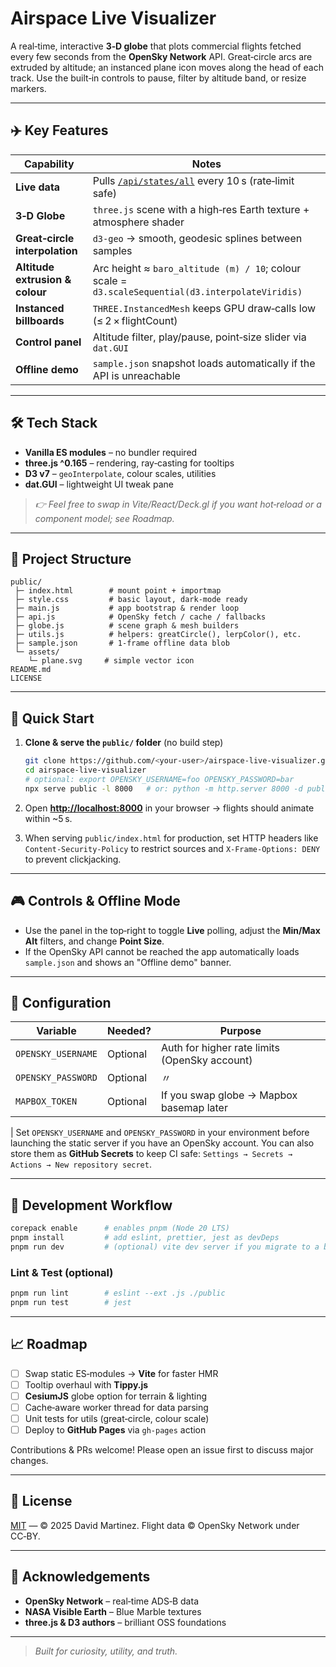 # Airspace Live Visualizer

A real‑time, interactive **3‑D globe** that plots commercial flights fetched every few seconds from the **OpenSky Network** API.  Great‑circle arcs are extruded by altitude; an instanced plane icon moves along the head of each track.  Use the built‑in controls to pause, filter by altitude band, or resize markers.

---

## ✈️  Key Features

| Capability                      | Notes                                                                                                |
| ------------------------------- | ---------------------------------------------------------------------------------------------------- |
| **Live data**                   | Pulls [`/api/states/all`](https://opensky-network.org/apidoc/rest.html) every 10 s (rate‑limit safe) |
| **3‑D Globe**                   | `three.js` scene with a high‑res Earth texture + atmosphere shader                                   |
| **Great‑circle interpolation**  | `d3-geo` → smooth, geodesic splines between samples                                                  |
| **Altitude extrusion & colour** | Arc height ≈ `baro_altitude (m) / 10`; colour scale = `d3.scaleSequential(d3.interpolateViridis)`    |
| **Instanced billboards**        | `THREE.InstancedMesh` keeps GPU draw‑calls low (≤ 2 × flightCount)                                   |
| **Control panel**               | Altitude filter, play/pause, point‑size slider via `dat.GUI`                                         |
| **Offline demo**                | `sample.json` snapshot loads automatically if the API is unreachable                                 |

---

## 🛠️  Tech Stack

* **Vanilla ES modules** – no bundler required
* **three.js ^0.165** – rendering, ray‑casting for tooltips
* **D3 v7** – `geoInterpolate`, colour scales, utilities
* **dat.GUI** – lightweight UI tweak pane

> *👉 Feel free to swap in Vite/React/Deck.gl if you want hot‑reload or a component model; see Roadmap.*

---

## 📂 Project Structure

```
public/
 ├─ index.html        # mount point + importmap
 ├─ style.css         # basic layout, dark‑mode ready
 ├─ main.js           # app bootstrap & render loop
 ├─ api.js            # OpenSky fetch / cache / fallbacks
 ├─ globe.js          # scene graph & mesh builders
 ├─ utils.js          # helpers: greatCircle(), lerpColor(), etc.
 ├─ sample.json       # 1‑frame offline data blob
 └─ assets/
    └─ plane.svg     # simple vector icon
README.md
LICENSE
```

---

## 🚀 Quick Start

1. **Clone & serve the `public/` folder** (no build step)

   ```bash
   git clone https://github.com/<your‑user>/airspace-live-visualizer.git
   cd airspace-live-visualizer
   # optional: export OPENSKY_USERNAME=foo OPENSKY_PASSWORD=bar
   npx serve public -l 8000   # or: python -m http.server 8000 -d public
   ```

2. Open **[http://localhost:8000](http://localhost:8000)** in your browser → flights should animate within \~5 s.

3. When serving `public/index.html` for production, set HTTP headers like `Content-Security-Policy` to restrict sources and `X-Frame-Options: DENY` to prevent clickjacking.

---

## 🎮 Controls & Offline Mode

- Use the panel in the top‑right to toggle **Live** polling, adjust the
  **Min/Max Alt** filters, and change **Point Size**.
- If the OpenSky API cannot be reached the app automatically loads
  `sample.json` and shows an "Offline demo" banner.

---

## 🔧 Configuration

| Variable           | Needed?  | Purpose                                       |
| ------------------ | -------- | --------------------------------------------- |
| `OPENSKY_USERNAME` | Optional | Auth for higher rate limits (OpenSky account) |
| `OPENSKY_PASSWORD` | Optional | 〃                                             |
| `MAPBOX_TOKEN`     | Optional | If you swap globe → Mapbox basemap later |
|
Set `OPENSKY_USERNAME` and `OPENSKY_PASSWORD` in your environment before
launching the static server if you have an OpenSky account. You can also
store them as **GitHub Secrets** to keep CI safe:
`Settings → Secrets → Actions → New repository secret`.

---

## 🧪 Development Workflow

```bash
corepack enable      # enables pnpm (Node 20 LTS)
pnpm install         # add eslint, prettier, jest as devDeps
pnpm run dev         # (optional) vite dev server if you migrate to a build
```

### Lint & Test (optional)

```bash
pnpm run lint        # eslint --ext .js ./public
pnpm run test        # jest
```

---

## 📈 Roadmap

* [ ] Swap static ES‑modules → **Vite** for faster HMR
* [ ] Tooltip overhaul with **Tippy.js**
* [ ] **CesiumJS** globe option for terrain & lighting
* [ ] Cache‐aware worker thread for data parsing
* [ ] Unit tests for utils (great‑circle, colour scale)
* [ ] Deploy to **GitHub Pages** via `gh-pages` action

Contributions & PRs welcome!  Please open an issue first to discuss major changes.

---

## 📜 License

[MIT](LICENSE) — © 2025 David Martinez.  Flight data © OpenSky Network under CC‑BY.

---

## 🙏 Acknowledgements

* **OpenSky Network** – real‑time ADS‑B data
* **NASA Visible Earth** – Blue Marble textures
* **three.js & D3 authors** – brilliant OSS foundations

---

> *Built for curiosity, utility, and truth.*
